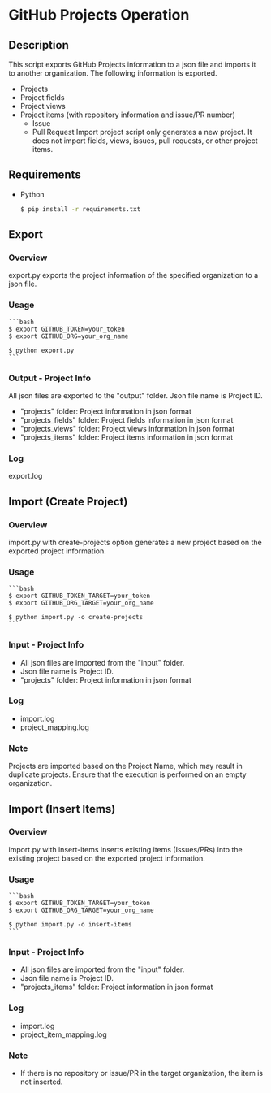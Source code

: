 # GitHub Projects Operation

## Description
This script exports GitHub Projects information to a json file and imports it to another organization.
The following information is exported.
- Projects
- Project fields
- Project views
- Project items (with repository information and issue/PR number)
    - Issue
    - Pull Request
Import project script only generates a new project. It does not import fields, views, issues, pull requests, or other project items.

## Requirements
- Python
    ```bash
    $ pip install -r requirements.txt
    ```

## Export

### Overview
export.py exports the project information of the specified organization to a json file.

### Usage
    
    ```bash
    $ export GITHUB_TOKEN=your_token
    $ export GITHUB_ORG=your_org_name

    $ python export.py
    ```

### Output - Project Info
All json files are exported to the "output" folder.
Json file name is Project ID.
- "projects" folder: Project information in json format
- "projects_fields" folder: Project fields information in json format
- "projects_views" folder: Project views information in json format
- "projects_items" folder: Project items information in json format

### Log
export.log

## Import (Create Project)

### Overview
import.py with create-projects option generates a new project based on the exported project information.

### Usage
    
    ```bash
    $ export GITHUB_TOKEN_TARGET=your_token
    $ export GITHUB_ORG_TARGET=your_org_name

    $ python import.py -o create-projects
    ```
### Input - Project Info
- All json files are imported from the "input" folder.
- Json file name is Project ID.
- "projects" folder: Project information in json format

### Log
- import.log
- project_mapping.log

### Note
Projects are imported based on the Project Name, which may result in duplicate projects. Ensure that the execution is performed on an empty organization.

## Import (Insert Items)

### Overview
import.py with insert-items inserts existing items (Issues/PRs) into the existing project based on the exported project information.

### Usage
    
    ```bash
    $ export GITHUB_TOKEN_TARGET=your_token
    $ export GITHUB_ORG_TARGET=your_org_name

    $ python import.py -o insert-items
    ```
### Input - Project Info
- All json files are imported from the "input" folder.
- Json file name is Project ID.
- "projects_items" folder: Project information in json format

### Log
- import.log
- project_item_mapping.log

### Note
- If there is no repository or issue/PR in the target organization, the item is not inserted.
